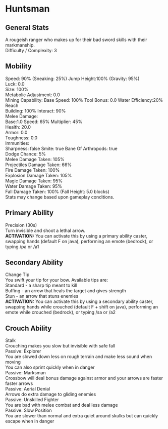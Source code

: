 # Huntsman

## General Stats

A rougeish ranger who makes up for their bad sword skills with their markmanship.  
Difficulty / Complexity: 3  

## Mobility

Speed: 90% (Sneaking: 25%) Jump Height:100% (Gravity: 95%)  
Luck: 0.0  
Size: 100%  
Metabolic Adjustment: 0.0  
Mining Capability: Base Speed: 100% Tool Bonus: 0.0 Water Efficiency:20%  
Reach  
Building: 100% Interact: 90%  
Melee Damage:  
Base:1.0 Speed: 65% Multiplier: 45%  
Health: 20.0  
Armor: 0.0  
Toughness: 0.0  
Immunities:  
Sharpness: false Smite: true Bane Of Arthropods: true  
Dodge Chance: 5%  
Melee Damage Taken: 105%  
Projectiles Damage Taken: 66%  
Fire Damage Taken: 100%  
Explosion Damage Taken: 105%  
Magic Damage Taken: 95%  
Water Damage Taken: 95%  
Fall Damage Taken: 100% (Fall Height: 5.0 blocks)  
Stats may change based upon gameplay conditions.  

## Primary Ability

Precision (30s)  
Turn invisible and shoot a lethal arrow.  
**ACTIVATION:** You can activate this by using a primary ability caster, swapping hands (default F on java), performing an emote (bedrock), or typing /pa or /a1  

## Secondary Ability

Change Tip  
You swift your tip for your bow. Available tips are:  
Standard - a sharp tip meant to kill  
Buffing - an arrow that heals the target and gives strength  
Stun - an arrow that stuns enemies  
**ACTIVATION:** You can activate this by using a secondary ability caster, swapping hands while crouched (default F + shift on java), performing an emote while crouched (bedrock), or typing /sa or /a2  

## Crouch Ability

Stalk  
Crouching makes you slow but invisible with safe fall  
Passive: Explorer  
You are slowed down less on rough terrain and make less sound when moving  
You can also sprint quickly when in danger  
Passive: Marksman  
Crossbow will deal bonus damage against armor and your arrows are faster faster arrows  
Passive: Aerial Denial  
Arrows do extra damage to gliding enemies  
Passive: Unskilled Fighter  
You are bad with melee combat and deal less damage  
Passive: Slow Position  
You are slower than normal and extra quiet around skulks but can quickly escape when in danger  
